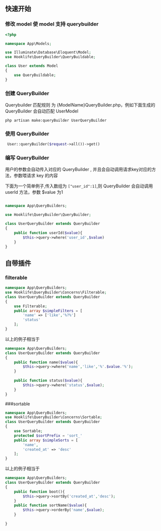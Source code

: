 ## 快速开始

### 修改 model 使 model 支持 querybuilder

```php
<?php

namespace App\Models;

use Illuminate\Database\Eloquent\Model;
use Hooklife\QueryBuilder\QueryBuildable;

class User extends Model
{
    use QueryBuildable;
}
```

### 创建 QueryBuilder
Querybuilder 匹配规则 为 {ModelName}QueryBuilder.php，例如下面生成的 QueryBuilder 会自动匹配 UserModel
```shell
php artisan make:queryBuilder UserQueryBuilder
```


### 使用 QueryBuilder

```php
 User::queryBuilder($request->all())->get()
```

### 编写 QueryBuilder

用户的参数会自动传入对应的 QueryBuilder , 并且会自动调用请求key对应的方法，参数喂请求 key 的内容

下面为一个简单例子,传入数组为 ``` ["user_id":1] ```,则 QueryBuilder 会自动调用 userId 方法，参数 $value 为1

```php

namespace App\QueryBuilders;

use Hooklife\QueryBuilder\QueryBuilder;

class UserQueryBuilder extends QueryBuilder
{
    public function userId($value){
        $this->query->where('user_id',$value)
    }
}
```

## 自带插件
### filterable
```php
namespace App\QueryBuilders;
use Hooklife\QueryBuilder\Concerns\Filterable;
class UserQueryBuilder extends QueryBuilder
{
    use Filterable;
    public array $simpleFilters = [
        'name' => ['like','%?%']
        'status'
    ];
}
```
以上的例子相当于
```php
namespace App\QueryBuilders;
class UserQueryBuilder extends QueryBuilder
{
    public function name($value){
        $this->query->where('name','like','%'.$value.'%');
    } 
    
    public function status($value){
        $this->query->where('status',$value);
    }
}
```

###sortable
```php
namespace App\QueryBuilders;
use Hooklife\QueryBuilder\Concerns\Sortable;
class UserQueryBuilder extends QueryBuilder
{
    use Sortable;
    protected $sortPrefix = 'sort_'
    public array $simpleSorts = [
        'name',
        'created_at' => 'desc'
    ];
}
```

以上的例子相当于
```php
namespace App\QueryBuilders;
class UserQueryBuilder extends QueryBuilder
{
    public function boot(){
        $this->query->sortBy('created_at','desc');
    }
    public function sortName($value){
        $this->query->orderBy('name',$value);
    } 
    
}
```